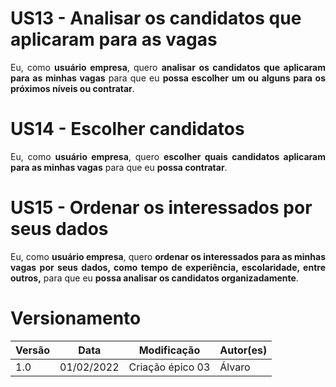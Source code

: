 # US13 - Analisar os candidatos que aplicaram para as vagas

<div style="text-align: justify">
Eu, como <b>usuário empresa</b>, quero <b>analisar os candidatos que aplicaram para as minhas vagas</b> para que eu <b>possa escolher um ou alguns para os próximos níveis ou contratar</b>.
</div>

# US14 - Escolher candidatos

<div style="text-align: justify">
Eu, como <b>usuário empresa</b>, quero <b>escolher quais candidatos aplicaram para as minhas vagas</b> para que eu <b>possa contratar</b>.
</div>

# US15 - Ordenar os interessados por seus dados

<div style="text-align: justify">
Eu, como <b>usuário empresa</b>, quero <b>ordenar os interessados para as minhas vagas por seus dados, como tempo de experiência, escolaridade, entre outros,</b> para que eu <b>possa analisar os candidatos organizadamente</b>.
</div>

# Versionamento

Versão | Data | Modificação | Autor(es) |
|--|--|--|--|
| 1.0 | 01/02/2022 | Criação épico 03 | Álvaro |